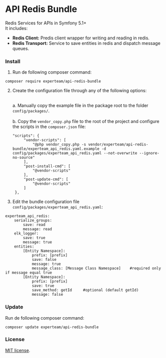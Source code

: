 API Redis Bundle
=

Redis Services for APIs in Symfony 5.1+ <br>
It includes:
   - <b>Redis Client:</b> Predis client wrapper for writing and reading in redis.
   - <b>Redis Transport:</b> Service to save entities in redis and dispatch message queues.

### Install

1. Run de following composer command: <br>
```
composer require experteam/api-redis-bundle
```

2. Create the configuration file through any of the following options: <br><br>
   
    a. Manually copy the example file in the package root to the folder `config/packages/`. <br><br>
    b. Copy the `vendor_copy.php` file to the root of the project and configure the scripts in the `composer.json` file:
   ```
   "scripts": {
        "vendor-scripts": [
            "@php vendor_copy.php -s vendor/experteam/api-redis-bundle/experteam_api_redis.yaml.example -d config/packages/experteam_api_redis.yaml --not-overwrite --ignore-no-source"
        ],
        "post-install-cmd": [
            "@vendor-scripts"
        ],
        "post-update-cmd": [
            "@vendor-scripts"
        ]
    },
   ```

3. Edit the bundle configuration file `config/packages/experteam_api_redis.yaml`: <br>
```
experteam_api_redis:
    serialize_groups:
        save: read
        message: read
    elk_logger:
        save: true
        message: true
    entities:
        [Entity Namespace]:
            prefix: [prefix]
            save: false
            message: true
            message_class: [Message Class Namespace]    #required only if message equal true
        [Entity Namespace]:
            prefix: [prefix]
            save: true
            save_method: getId     #optional (default getId)
            message: false
```

### Update

Run de following composer command: <br>
```
composer update experteam/api-redis-bundle
```


### License 
[MIT license](https://opensource.org/licenses/MIT).
